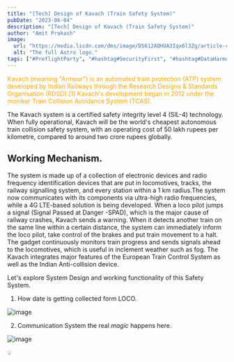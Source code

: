 ```yaml
---
title: "[Tech] Design of Kavach (Train Safety System)"
pubDate: "2023-06-04"
description: "[Tech] Design of Kavach (Train Safety System)"
author: "Amit Prakash"
image:
  url: "https://media.licdn.com/dms/image/D5612AQHUA3Iqx6l3Zg/article-cover_image-shrink_720_1280/0/1685820425795?e=1713398400&v=beta&t=bNly7wIWOJH1hMDpdfaAE4BeiKRDMAFvmRG6eglAWps"
  alt: "The full Astro logo."
tags: ["#PreflightParty", "#hashtag#SecurityFirst", "#hashtag#DataHarmony", "#hashtag#NoMoreWebWalls"]
---
```


<span style="color:orange">Kavach (meaning "Armour") is an automated train protection (ATP) system developed by Indian Railways through the Research Designs & Standards Organisation (RDSO).[1] Kavach's development began in 2012 under the moniker Train Collision Avoidance System (TCAS).</span>

The Kavach system is a certified safety integrity level 4 (SIL-4) technology. When fully operational, Kavach will be the world's cheapest autonomous train collision safety system, with an operating cost of 50 lakh rupees per kilometre, compared to around two crore rupees globally. 

## Working Mechanism.


The system is made up of a collection of electronic devices and radio frequency identification devices that are put in locomotives, tracks, the railway signalling system, and every station within a 1 km radius.The system now communicates with its components via ultra-high radio frequencies, while a 4G LTE-based solution is being developed. When a loco pilot jumps a signal (Signal Passed at Danger -SPAD), which is the major cause of railway crashes, Kavach sends a warning. When it detects another train on the same line within a certain distance, the system can immediately inform the loco pilot, take control of the brakes and put train movement to a halt. The gadget continuously monitors train progress and sends signals ahead to the locomotives, which is useful in inclement weather such as fog. The Kavach integrates major features of the European Train Control System as well as the Indian Anti-collision device.

Let's explore System Design and working functionality of this Safety System.

1. How date is getting collected form LOCO.

![image](https://media.licdn.com/dms/image/D5612AQEmyT8ug4vcsA/article-inline_image-shrink_1500_2232/0/1685827322164?e=1713398400&v=beta&t=eorINWeVMJIddkhE8PYaLAIS1SsnvD8T0zDDj19Lv4o)

2. Communication System the real *magic* happens here.

![image](https://media.licdn.com/dms/image/D5612AQG6edRECrxXXg/article-inline_image-shrink_1000_1488/0/1685827274115?e=1713398400&v=beta&t=0KPeV7iD2ReYe8gK2KfT9ylvOrikQZEIj_zq752KI3A)

💡

